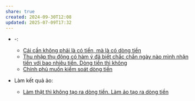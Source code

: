 ```yaml
---
share: true
created: 2024-09-30T12:08
updated: 2025-07-09T17:32
---
```

- \-: 
    - [Cái cần không phải là có tiền, mà là có dòng tiền](../Ki%E1%BA%BFm%20ti%E1%BB%81n/T%E1%BB%B1%20%C4%91%E1%BA%A7u%20t%C6%B0/C%C3%A1i%20c%E1%BA%A7n%20kh%C3%B4ng%20ph%E1%BA%A3i%20l%C3%A0%20c%C3%B3%20ti%E1%BB%81n,%20m%C3%A0%20l%C3%A0%20c%C3%B3%20d%C3%B2ng%20ti%E1%BB%81n.md)
    - [Thu nhập thụ động có hàm ý đã biết chắc chắn ngày nào mình nhận tiền với bao nhiêu tiền. Dòng tiền thì không](../Ki%E1%BA%BFm%20ti%E1%BB%81n/T%E1%BB%B1%20%C4%91%E1%BA%A7u%20t%C6%B0/Thu%20nh%E1%BA%ADp%20th%E1%BB%A5%20%C4%91%E1%BB%99ng%20c%C3%B3%20h%C3%A0m%20%C3%BD%20%C4%91%C3%A3%20bi%E1%BA%BFt%20ch%E1%BA%AFc%20ch%E1%BA%AFn%20ng%C3%A0y%20n%C3%A0o%20m%C3%ACnh%20nh%E1%BA%ADn%20ti%E1%BB%81n%20v%E1%BB%9Bi%20bao%20nhi%C3%AAu%20ti%E1%BB%81n.%20D%C3%B2ng%20ti%E1%BB%81n%20th%C3%AC%20kh%C3%B4ng.md)
    - [Chính phủ muốn kiểm soát dòng tiền](../Ph%C3%A1t%20tri%E1%BB%83n%20b%E1%BB%81n%20v%E1%BB%AFng/H%E1%BB%97%20tr%E1%BB%A3%20ng%C6%B0%E1%BB%9Di%20y%E1%BA%BFu%20th%E1%BA%BF/Ch%C3%ADnh%20ph%E1%BB%A7%20mu%E1%BB%91n%20ki%E1%BB%83m%20so%C3%A1t%20d%C3%B2ng%20ti%E1%BB%81n.md)

- Làm kết quả ảo: 
    - [Làm thật thì không tạo ra dòng tiền. Làm ảo tạo ra dòng tiền](../Ki%E1%BA%BFm%20ti%E1%BB%81n/L%C3%A0m%20thu%C3%AA/L%C3%A0m%20k%E1%BA%BFt%20qu%E1%BA%A3%20%E1%BA%A3o/L%C3%A0m%20th%E1%BA%ADt%20th%C3%AC%20kh%C3%B4ng%20t%E1%BA%A1o%20ra%20d%C3%B2ng%20ti%E1%BB%81n.%20L%C3%A0m%20%E1%BA%A3o%20t%E1%BA%A1o%20ra%20d%C3%B2ng%20ti%E1%BB%81n.md)


